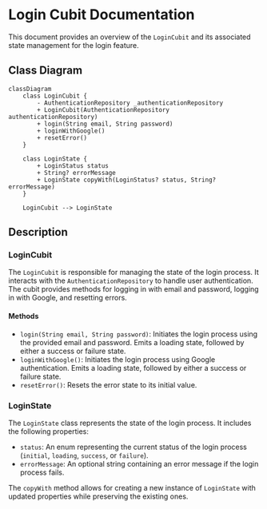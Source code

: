 # Login Cubit Documentation

This document provides an overview of the `LoginCubit` and its associated state management for the login feature.

## Class Diagram

```mermaid
classDiagram
    class LoginCubit {
        - AuthenticationRepository _authenticationRepository
        + LoginCubit(AuthenticationRepository authenticationRepository)
        + login(String email, String password)
        + loginWithGoogle()
        + resetError()
    }

    class LoginState {
        + LoginStatus status
        + String? errorMessage
        + LoginState copyWith(LoginStatus? status, String? errorMessage)
    }

    LoginCubit --> LoginState
```

## Description

### LoginCubit
The `LoginCubit` is responsible for managing the state of the login process. It interacts with the `AuthenticationRepository` to handle user authentication. The cubit provides methods for logging in with email and password, logging in with Google, and resetting errors.

#### Methods
- `login(String email, String password)`: Initiates the login process using the provided email and password. Emits a loading state, followed by either a success or failure state.
- `loginWithGoogle()`: Initiates the login process using Google authentication. Emits a loading state, followed by either a success or failure state.
- `resetError()`: Resets the error state to its initial value.

### LoginState
The `LoginState` class represents the state of the login process. It includes the following properties:
- `status`: An enum representing the current status of the login process (`initial`, `loading`, `success`, or `failure`).
- `errorMessage`: An optional string containing an error message if the login process fails.

The `copyWith` method allows for creating a new instance of `LoginState` with updated properties while preserving the existing ones.
